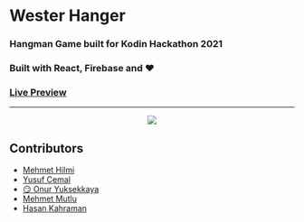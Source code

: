 # Wester Hanger
### Hangman Game built for Kodin Hackathon 2021
### Built with React, Firebase and ❤️ 
### [Live Preview](https://kodin-western-hanger.netlify.app)
---

<p align="center">
  <img src="https://user-images.githubusercontent.com/58252790/130370084-cb86c805-8deb-464c-b978-c85138a4bbba.JPG" />
</p>

## Contributors

- [Mehmet Hilmi](https://github.com/movwf)
- [Yusuf Cemal](https://github.com/yusufcmlt)
- [😏 Onur Yuksekkaya](https://github.com/onur-yuksekkaya) 
- [Mehmet Mutlu](https://github.com/MhmtMutlu)
- [Hasan Kahraman](https://github.com/kahasan)

